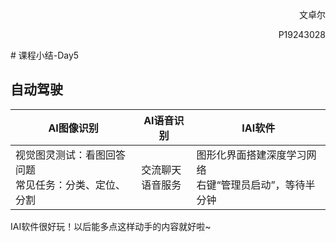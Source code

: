 ﻿<p align="right">文卓尔</p>
<p align="right">P19243028</p>
# 课程小结-Day5

## 自动驾驶

| AI图像识别                                               | AI语音识别            | IAI软件                                                     |
| -------------------------------------------------------- | --------------------- | ----------------------------------------------------------- |
| 视觉图灵测试：看图回答问题<br>常见任务：分类、定位、分割 | 交流聊天<br/>语音服务 | 图形化界面搭建深度学习网络<br/>右键“管理员启动”，等待半分钟 |

IAI软件很好玩！以后能多点这样动手的内容就好啦~